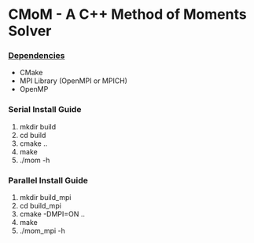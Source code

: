# CMoM - A C++ Method of Moments Solver

### <u>Dependencies</u>

- CMake
- MPI Library (OpenMPI or MPICH)
- OpenMP

### Serial Install Guide

1. mkdir build
2. cd build
3. cmake ..
4. make
5. ./mom -h

### Parallel Install Guide

1. mkdir build_mpi
2. cd build_mpi
3. cmake -DMPI=ON ..
4. make
5. ./mom_mpi -h

